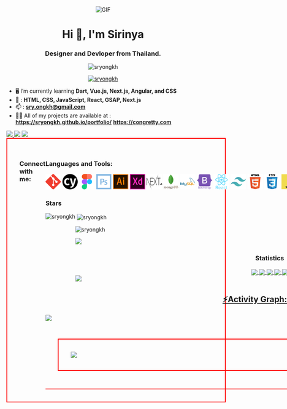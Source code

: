 <div align="center">
  <img src="https://media.giphy.com/media/l3978y5HqiEtqupiM/giphy.gif" alt="GIF">
</div>
<h1 align="center">Hi 👋, I'm Sirinya</h1>
<h3 align="center">Designer and Devloper from Thailand.</h3>
<p align="center">
  <img src="https://komarev.com/ghpvc/?username=sryongkh&label=Profile%20views&color=0e75b6&style=flat" alt="sryongkh" />
</p>

<p align="center">
  <a href="https://github.com/ryo-ma/github-profile-trophy">
    <img src="https://github-profile-trophy.vercel.app/?username=sryongkh&theme=juicyfresh&margin-w=6" alt="sryongkh" />
  </a>
</p>

- 🖥 I’m currently learning **Dart, Vue.js, Next.js, Angular, and CSS**
- 💬 : **HTML, CSS, JavaScript, React, GSAP, Next.js**
- 📫 : **sry.ongkh@gmail.com**
- 👨‍💻 All of my projects are available at :
  **https://sryongkh.github.io/portfolio/**
  **https://congretty.com**

<div>
  <a href="https://www.linkedin.com/in/sry-tn" target="_blank">
    <img src="https://img.shields.io/badge/LinkedIn-0077B5?style=for-the-badge&logo=linkedin&logoColor=white" target="_blank">
  </a>
  <a href="https://github.com/sryongkh" target="_blank"><img src="https://img.shields.io/badge/GitHub-100000?style=for-the-badge&logo=github&logoColor=white" target="_blank"></a>
  <a href = "mailto:sry.ongkh@gmail.com"><img src="https://img.shields.io/badge/-Gmail-%23333?style=for-the-badge&logo=gmail&logoColor=white" target="_blank"></a>
</div>
<div style="padding: 2rem; border: 2px solid #fe0000; width: 100%; display: flex;">
  <h3 align="left">Connect with me:</h3>
  <p align="left">
  <a href="https://linkedin.com/in/sry-tn" target="blank">
    <img align="center" src="https://raw.githubusercontent.com/teamedwardforever/Readme-Generator/71f25dd8b98329b168142a6b782a107b75eab178/svg/Social/linked-in-alt.svg" alt="sry-tn" height="30" width="40" />
  </a>
  <a href="https://dribbble.com/sry_tn" target="blank">
    <img align="center" src="https://raw.githubusercontent.com/teamedwardforever/Readme-Generator/71f25dd8b98329b168142a6b782a107b75eab178/svg/Social/dribbble.svg" alt="sry_tn" height="30" width="40" />
  </a>
  <a href="https://www.behance.net/sirinyaongkham" target="blank">
    <img align="center" src="https://raw.githubusercontent.com/teamedwardforever/Readme-Generator/71f25dd8b98329b168142a6b782a107b75eab178/svg/Social/behance.svg" alt="sirinyaongkham" height="30" width="40" />
  </a>
  <a href="https://dev.to/sryongkh" target="blank">
    <img align="center" src="https://raw.githubusercontent.com/teamedwardforever/Readme-Generator/71f25dd8b98329b168142a6b782a107b75eab178/svg/Social/devto.svg" alt="sryongkh" height="30" width="40" />
  </a>
  <a href="https://www.codechef.com/users/sryongkh" target="blank">
    <img align="center" src="https://raw.githubusercontent.com/teamedwardforever/Readme-Generator/71f25dd8b98329b168142a6b782a107b75eab178/svg/Social/codechef.svg" alt="sryongkh" height="30" width="40" />    </a>
  </p>
<div>


<h3 align="left">Languages and Tools:</h3>
<p align="left">
<img src="https://raw.githubusercontent.com/teamedwardforever/Readme-Generator/71f25dd8b98329b168142a6b782a107b75eab178/svg/Skills/Other/git-scm-icon.svg" alt="Git" width="40" height="40"/>
<img src="https://raw.githubusercontent.com/teamedwardforever/Readme-Generator/71f25dd8b98329b168142a6b782a107b75eab178/svg/Skills/Testing/cypress.svg" alt="Cypress" width="40" height="40"/>
<img src="https://raw.githubusercontent.com/teamedwardforever/Readme-Generator/71f25dd8b98329b168142a6b782a107b75eab178/svg/Skills/Software/figma-icon.svg" alt="Figma" width="40" height="40"/>
<img src="https://raw.githubusercontent.com/teamedwardforever/Readme-Generator/71f25dd8b98329b168142a6b782a107b75eab178/svg/Skills/Software/photoshop-line.svg" alt="Photoshop" width="40" height="40"/>
<img src="https://raw.githubusercontent.com/teamedwardforever/Readme-Generator/71f25dd8b98329b168142a6b782a107b75eab178/svg/Skills/Software/adobe_illustrator-icon%20(1).svg" alt="Adobe Illustrator" width="40" height="40"/>
<img src="https://raw.githubusercontent.com/teamedwardforever/Readme-Generator/71f25dd8b98329b168142a6b782a107b75eab178/svg/Skills/Software/adobe-xd.svg" alt="Adobe-Xd" width="40" height="40"/>
<img src="https://raw.githubusercontent.com/teamedwardforever/Readme-Generator/71f25dd8b98329b168142a6b782a107b75eab178/svg/Skills/Static/nextjs-2.svg" alt="Nextjs" width="40" height="40"/>
<img src="https://raw.githubusercontent.com/teamedwardforever/Readme-Generator/71f25dd8b98329b168142a6b782a107b75eab178/svg/Skills/Database/mongodb-original-wordmark.svg" alt="Mongodb" width="40" height="40"/>
<img src="https://raw.githubusercontent.com/teamedwardforever/Readme-Generator/71f25dd8b98329b168142a6b782a107b75eab178/svg/Skills/Database/mysql-original-wordmark.svg" alt="Mysql" width="40" height="40"/>
<img src="https://raw.githubusercontent.com/teamedwardforever/Readme-Generator/71f25dd8b98329b168142a6b782a107b75eab178/svg/Skills/Frontend/bootstrap-plain-wordmark.svg" alt="Bootstrap" width="40" height="40"/>
<img src="https://raw.githubusercontent.com/teamedwardforever/Readme-Generator/71f25dd8b98329b168142a6b782a107b75eab178/svg/Skills/Frontend/react-original-wordmark.svg" alt="React" width="40" height="40"/>
<img src="https://raw.githubusercontent.com/teamedwardforever/Readme-Generator/71f25dd8b98329b168142a6b782a107b75eab178/svg/Skills/Frontend/tailwindcss-icon.svg" alt="Tailwindcss" width="40" height="40"/>
<img src="https://raw.githubusercontent.com/teamedwardforever/Readme-Generator/71f25dd8b98329b168142a6b782a107b75eab178/svg/Skills/Frontend/html5-original-wordmark.svg" alt="HTML" width="40" height="40"/>
<img src="https://raw.githubusercontent.com/teamedwardforever/Readme-Generator/71f25dd8b98329b168142a6b782a107b75eab178/svg/Skills/Frontend/css3-original-wordmark.svg" alt="Css" width="40" height="40"/>
<img src="https://raw.githubusercontent.com/teamedwardforever/Readme-Generator/71f25dd8b98329b168142a6b782a107b75eab178/svg/Skills/Languages/javascript-original.svg" alt="Javascript" width="40" height="40"/>
<img src="https://raw.githubusercontent.com/teamedwardforever/Readme-Generator/71f25dd8b98329b168142a6b782a107b75eab178/svg/Skills/Languages/typescript-original.svg" alt="Typescript" width="40" height="40"/>
<img src="https://raw.githubusercontent.com/teamedwardforever/Readme-Generator/71f25dd8b98329b168142a6b782a107b75eab178/svg/Skills/Languages/php-original.svg" alt="PHP" width="40" height="40"/>
</p>

<h3 align="left">Stars</h3>
<img align="left" height="180em" src="https://github-readme-stats.vercel.app/api/top-langs/?username=sryongkh&layout=compact&theme=neon" alt=sryongkh />

<p>&nbsp;<img align="center" height="180em" src="https://github-readme-stats.vercel.app/api?username=sryongkh&show_icons=true&locale=en&theme=highcontrast" alt="sryongkh" /></p>

<p><img align="center" height="180em" src="https://github-readme-streak-stats.herokuapp.com/?user=sryongkh&theme=highcontrast" alt="sryongkh" /></p>

<img src="https://user-images.githubusercontent.com/73097560/115834477-dbab4500-a447-11eb-908a-139a6edaec5c.gif"><h3 align="center">Statistics</h3>
<div align="center">
<a href="https://github.com/sryongkh">
<img align="center" src="http://github-profile-summary-cards.vercel.app/api/cards/stats?username=sryongkh&theme=2077" height="180em" />
<img align="center" src="http://github-profile-summary-cards.vercel.app/api/cards/most-commit-language?username=sryongkh&theme=2077" height="180em" />
<img align="center" src="http://github-profile-summary-cards.vercel.app/api/cards/repos-per-language?username=sryongkh&theme=2077" height="180em" />
<img align="center" src="http://github-profile-summary-cards.vercel.app/api/cards/productive-time?username=sryongkh&theme=2077" height="180em" />
<img align="center" src="http://github-profile-summary-cards.vercel.app/api/cards/profile-details?username=sryongkh&theme=2077" height="180em" />
</div>
<img src="https://user-images.githubusercontent.com/73097560/115834477-dbab4500-a447-11eb-908a-139a6edaec5c.gif"><h2 align="center">⚡Activity Graph:</h2>
<img align="center" src="https://github-readme-activity-graph.vercel.app/graph?username=sryongkh&theme=high-contrast"/>

<div style="padding: 2rem; border-bottom: 2px solid #fe0000; width: 100%; display: flex;">
<p align="center"><img src="https://media.giphy.com/media/v1.Y2lkPTc5MGI3NjExYjZ2MnA1NDA2d2lkNTZwNHF0eTYwdGplNTFyZXRjY2c3bjBpb3V1dyZlcD12MV9pbnRlcm5hbF9naWZfYnlfaWQmY3Q9Zw/9LZTcawH3mc8V2oUqk/giphy.gif" style="padding: 2rem; border: 2px solid #fe0000; width: 100vw; display: flex; justify-content: center; margin: 0 auto;" /></p>
</div>
